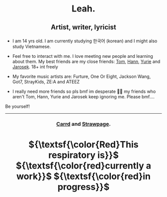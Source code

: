 # <p align="center">Leah.</p>

## <p align="center"> Artist, writer, lyricist </p>

- I am 14 yrs old. I am currently studying 한국어 (korean) and I might also study Vietnamese.

- Feel free to interact with me. I love meeting new people and learning about them. My best friends are my close friends: [Tom](https://github.com/spikedfist), [Hann](https://github.com/hanniehannie), [Yurie](https://github.com/yuriemeow) and [Jarosek](https://github.com/PolishKorean2009). 18+ int freely
- My favorite music artists are: Furture, One Or Eight, Jackson Wang, Got7, StrayKids, ZE:A and ATEEZ 
- I really need more friends so pls bmf im desperate 🙏🏼 my friends who aren't Tom, Hann, Yurie and Jarosek keep ignoring me. Please bmf....

 Be yourself!
___ 
###    <p align="center">[Carrd](https://l3ahhhha.carrd.co) and [Strawpage](https://g1mm1ckssay.straw.page).</p>

# <p align="center">${\textsf{\color{Red}This respiratory is}}$ ${\textsf{\color{red}currently a work}}$ ${\textsf{\color{red}in progress}}$</p>


